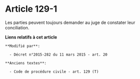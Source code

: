 # Article 129-1

Les parties peuvent toujours demander au juge de constater leur conciliation.

**Liens relatifs à cet article**

	**Modifié par**:

	  - Décret n°2015-282 du 11 mars 2015 - art. 20

	**Anciens textes**:

	  - Code de procédure civile - art. 129 (T)
